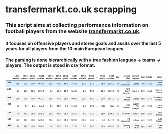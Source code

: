 # transfermarkt.co.uk scrapping

### This script aims at collecting performance information on football players from the website [transfermarkt.co.uk](www.transfermarkt.co.uk).

#### It focuses on offensive players and stores goals and assits over the last 5 years for all players from the 10 main European leagues.

#### The parsing is done hierarchically with a tree fashion leagues -> teams -> players. The output is stoed in csv format.


![](TablePicture.png)
